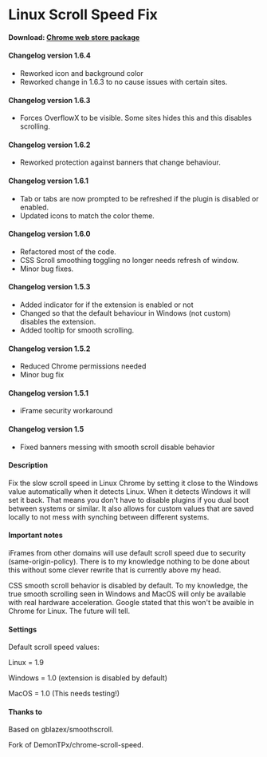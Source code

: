 # Linux Scroll Speed Fix

#### Download: [Chrome web store package](https://chrome.google.com/webstore/detail/linux-scroll-speed-fix/mlboohjioameadaedfjcpemcaangkkbp)

#### Changelog version 1.6.4
- Reworked icon and background color
- Reworked change in 1.6.3 to no cause issues with certain sites.

#### Changelog version 1.6.3
- Forces OverflowX to be visible. Some sites hides this and this disables scrolling.

#### Changelog version 1.6.2
- Reworked protection against banners that change behaviour.

#### Changelog version 1.6.1
- Tab or tabs are now prompted to be refreshed if the plugin is disabled or enabled.
- Updated icons to match the color theme.

#### Changelog version 1.6.0
- Refactored most of the code.
- CSS Scroll smoothing toggling no longer needs refresh of window.
- Minor bug fixes.

#### Changelog version 1.5.3
- Added indicator for if the extension is enabled or not
- Changed so that the default behaviour in Windows (not custom) disables the extension.
- Added tooltip for smooth scrolling.

#### Changelog version 1.5.2
- Reduced Chrome permissions needed
- Minor bug fix

#### Changelog version 1.5.1
- iFrame security workaround

#### Changelog version 1.5
- Fixed banners messing with smooth scroll disable behavior

#### Description
Fix the slow scroll speed in Linux Chrome by setting it close to the Windows value automatically when it detects Linux. When it detects Windows it will set it back. That means you don't have to disable plugins if you dual boot between systems or similar. It also allows for custom values that are saved locally to not mess with synching between different systems.

#### Important notes
iFrames from other domains will use default scroll speed due to security (same-origin-policy). There is to my knowledge nothing to be done about this without some clever rewrite that is currently above my head.

CSS smooth scroll behavior is disabled by default. To my knowledge, the true smooth scrolling seen in Windows and MacOS will only be available with real hardware acceleration. Google stated that this won't be avaible in Chrome for Linux. The future will tell.

#### Settings

Default scroll speed values:

Linux = 1.9

Windows = 1.0 (extension is disabled by default)

MacOS = 1.0 (This needs testing!)

#### Thanks to

Based on gblazex/smoothscroll.

Fork of DemonTPx/chrome-scroll-speed.
